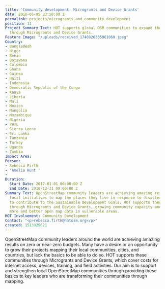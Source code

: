 ```yaml
---
title: 'Community development: Microgrants and Device Grants'
date: 2018-06-05 23:50:00 Z
permalink: projects/microgrants_and_community_development
position: 11
Project Summary Text: HOT supports global OSM communities to expand their local projects
  through Microgrants and Device Grants.
Feature Image: "/uploads/received_1740826335961060.jpeg"
Country:
- Bangladesh
- Niger
- Benin
- Botswana
- Colombia
- Ghana
- Guinea
- Haiti
- Indonesia
- Democratic Republic of the Congo
- Kenya
- Liberia
- Mali
- Mexico
- Mongolia
- Mozambique
- Nigeria
- Peru
- Sierra Leone
- Sri Lanka
- Tanzania
- Turkey
- Uganda
- Zambia
Impact Area:
Person:
- Rebecca Firth
- 'Amelia Hunt '
- 
Duration:
  Start Date: 2017-01-01 00:00:00 Z
  End Date: 2018-12-31 00:00:00 Z
Summary Text: OpenStreetMap community leaders are achieving amazing results leading
  local initiatives to map the places they live in response to disaster risks, and
  to contribute to the Sustainable Development Goals. HOT supports these projects
  through Microgrants and Device Grants, growing community capacity and encouraging
  more and better open map data in vulnerable areas.
HOT Involvement: Community Development
Contact: "<p>rebecca.firth@hotosm.org</p>"
created: 1513029621
---
```


OpenStreetMap community leaders around the world are achieving amazing results on zero or near-zero budgets. Many have a desire or an opportunity to grow their projects mapping their local communities, cities, and countries, but lack the basics to be able to do so. HOT supports these communities through Microgrants and Device Grants, which cover costs for internet access, devices, training, and field activities. Our aim is to support and strengthen local OpenStreetMap communities through providing these basics to key leaders who are transforming their communities through mapping.